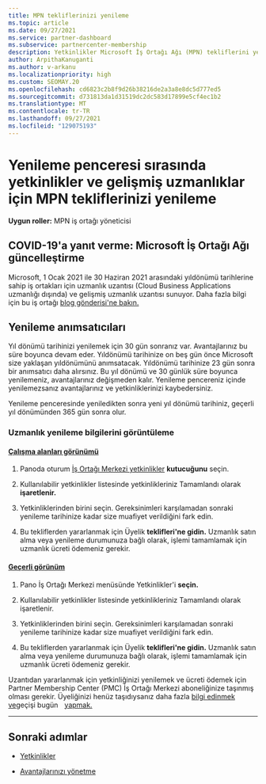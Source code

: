 ```yaml
---
title: MPN tekliflerinizi yenileme
ms.topic: article
ms.date: 09/27/2021
ms.service: partner-dashboard
ms.subservice: partnercenter-membership
description: Yetkinlikler Microsoft İş Ortağı Ağı (MPN) tekliflerini yenileme - yenileme penceresi, satın alma tarihi ile bir gün arasında yıl dönümü başlar.
author: ArpithaKanuganti
ms.author: v-arkanu
ms.localizationpriority: high
ms.custom: SEOMAY.20
ms.openlocfilehash: cd6823c2b8f9d26b38216de2a3a8e8dc5d777ed5
ms.sourcegitcommit: d731813da1d31519dc2dc583d17899e5cf4ec1b2
ms.translationtype: MT
ms.contentlocale: tr-TR
ms.lasthandoff: 09/27/2021
ms.locfileid: "129075193"
---
```

# <a name="renew-your-mpn-offers-for-competencies-and-advanced-specializations-during-the-renewal-window"></a>Yenileme penceresi sırasında yetkinlikler ve gelişmiş uzmanlıklar için MPN tekliflerinizi yenileme

**Uygun roller:** MPN iş ortağı yöneticisi

## <a name="responding-to-covid-19-microsoft-partner-network-update"></a>COVID-19'a yanıt verme: Microsoft İş Ortağı Ağı güncelleştirme

Microsoft, 1 Ocak 2021 ile 30 Haziran 2021 arasındaki yıldönümü tarihlerine sahip iş ortakları için uzmanlık uzantısı (Cloud Business Applications uzmanlığı dışında) ve gelişmiş uzmanlık uzantısı sunuyor. Daha fazla bilgi için bu iş ortağı [blog gönderisi'ne bakın.](https://blogs.partner.microsoft.com/mpn/responding-to-covid-19-microsoft-partner-network/)

## <a name="renewal-reminders"></a>Yenileme anımsatıcıları

Yıl dönümü tarihinizi yenilemek için 30 gün sonranız var. Avantajlarınız bu süre boyunca devam eder. Yıldönümü tarihinize on beş gün önce Microsoft size yaklaşan yıldönümünü anımsatacak. Yıldönümü tarihinize 23 gün sonra bir anımsatıcı daha alırsınız. Bu yıl dönümü ve 30 günlük süre boyunca yenilemeniz, avantajlarınız değişmeden kalır. Yenileme pencereniz içinde yenilemezsanız avantajlarınız ve yetkinliklerinizi kaybedersiniz.

Yenileme penceresinde yeniledikten sonra yeni yıl dönümü tarihiniz, geçerli yıl dönümünden 365 gün sonra olur.

### <a name="how-to-view-competency-renewal-information"></a>Uzmanlık yenileme bilgilerini görüntüleme

#### <a name="workspaces-view"></a>[Çalışma alanları görünümü](#tab/workspaces-view)

1. Panoda oturum [İş Ortağı Merkezi yetkinlikler](https://partner.microsoft.com/dashboard) **kutucuğunu** seçin.  

2. Kullanılabilir yetkinlikler listesinde yetkinlikleriniz Tamamlandı olarak **işaretlenir.**  

3. Yetkinliklerinden birini seçin. Gereksinimleri karşılamadan sonraki yenileme tarihinize kadar size muafiyet verildiğini fark edin.

4. Bu tekliflerden yararlanmak için Üyelik **teklifleri'ne gidin.** Uzmanlık satın alma veya yenileme durumunuza bağlı olarak, işlemi tamamlamak için uzmanlık ücreti ödemeniz gerekir.

#### <a name="current-view"></a>[Geçerli görünüm](#tab/current-view)

1. Pano İş Ortağı Merkezi menüsünde Yetkinlikler'i **seçin.**  

2. Kullanılabilir yetkinlikler listesinde yetkinlikleriniz Tamamlandı olarak işaretlenir.  

3. Yetkinliklerinden birini seçin. Gereksinimleri karşılamadan sonraki yenileme tarihinize kadar size muafiyet verildiğini fark edin.

4. Bu tekliflerden yararlanmak için Üyelik **teklifleri'ne gidin.** Uzmanlık satın alma veya yenileme durumunuza bağlı olarak, işlemi tamamlamak için uzmanlık ücreti ödemeniz gerekir.

Uzantıdan yararlanmak için yetkinliğinizi yenilemek ve ücreti ödemek için Partner Membership Center (PMC) İş Ortağı Merkezi aboneliğinize taşınmış olması gerekir. Üyeliğinizi henüz taşıdıysanız daha fazla [bilgi edinmek ve](partner-membership-center-retirement-faq.md)geçişi bugün    [yapmak.](https://partner.microsoft.com/)    

* * *

## <a name="next-steps"></a>Sonraki adımlar

- [Yetkinlikler](learn-about-competencies.md)

- [Avantajlarınızı yönetme](manage-your-partner-network-benefits.md)
